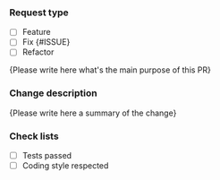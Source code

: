 <!-- Thank you for your contribution ! -->

### Request type

<!-- (add an `x` to `[ ]` if applicable and the issue number if available) -->

- [ ] Feature
- [ ] Fix {#ISSUE}
- [ ] Refactor

<!-- Please replace {Please write here ...} with something useful -->

{Please write here what's the main purpose of this PR}

### Change description

<!-- Please replace {Please write here ...} with something useful -->

{Please write here a summary of the change}

### Check lists

<!-- (add an `x` to `[ ]` if applicable) -->

- [ ] Tests passed
- [ ] Coding style respected

